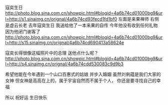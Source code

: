 寇奕生日
http://photo.blog.sina.com.cn/showpic.html#blogid=4a6b74cd01000bg9&url=http://s1.sinaimg.cn/orignal/4a6b74cd93fecd1fd1bf0
左面是来果禅师
右侧是虚云长老
去年寇奕生日
我送给他了一本来果的自传
今年他没有收到任何礼物
因为他闭门谢客了
http://photo.blog.sina.com.cn/showpic.html#blogid=4a6b74cd01000bg9&url=http://s15.sinaimg.cn/orignal/4a6b74cd690413a58624e
 
寇奕长得很像这幅照片中的总理
送他点什么呢？
http://photo.blog.sina.com.cn/showpic.html#blogid=4a6b74cd01000bg9&url=http://s4.sinaimg.cn/orignal/4a6b74cdd530083c9d9b3
 
希望他能在今年遇到一个山口百惠式的姑娘
并步入婚姻
虽然刘俐蕴是我们大家的女神
但女神是高高在上的，属于宇宙自然而不属于个人，
你还是要寻找自己的幸福
 
所以
祝好运
生日快乐
